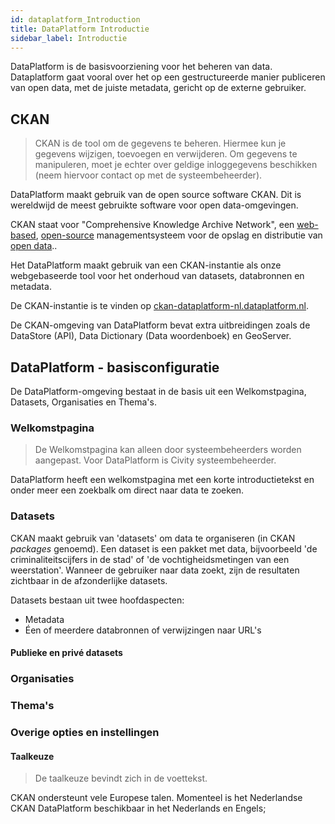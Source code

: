 ```yaml
---
id: dataplatform_Introduction
title: DataPlatform Introductie
sidebar_label: Introductie
---
```


DataPlatform is de basisvoorziening voor het beheren van data. Dataplatform gaat vooral over het op een gestructureerde manier publiceren van open data, met de juiste metadata, gericht op de externe gebruiker.

## CKAN

> CKAN is de tool om de gegevens te beheren. Hiermee kun je gegevens wijzigen, toevoegen en verwijderen. Om gegevens te manipuleren, moet je echter over geldige inloggegevens beschikken (neem hiervoor contact op met de systeembeheerder).

DataPlatform maakt gebruik van de open source software CKAN. Dit is wereldwijd de meest gebruikte software voor open data-omgevingen.

CKAN staat voor "Comprehensive Knowledge Archive Network", een <a href="https://en.wikipedia.org/wiki/Web_application" target="_blank">web-based</a>, <a href="https://en.wikipedia.org/wiki/Open-source_software" target="_blank">open-source</a> managementsysteem voor de opslag en distributie van <a href="https://en.wikipedia.org/wiki/Open_data" target="_blank">open data</a>..

Het DataPlatform maakt gebruik van een CKAN-instantie als onze webgebaseerde tool voor het onderhoud van datasets, databronnen en metadata.

De CKAN-instantie is te vinden op <a href="https://ckan-dataplatform-nl.dataplatform.nl/" target="_blank">ckan-dataplatform-nl.dataplatform.nl</a>.

De CKAN-omgeving van DataPlatform bevat extra uitbreidingen zoals de DataStore (API), Data Dictionary (Data woordenboek) en GeoServer.

## DataPlatform - basisconfiguratie

De DataPlatform-omgeving bestaat in de basis uit een Welkomstpagina, Datasets, Organisaties en Thema's.

### Welkomstpagina

> De Welkomstpagina kan alleen door systeembeheerders worden aangepast. Voor DataPlatform is Civity systeembeheerder.

DataPlatform heeft een welkomstpagina met een korte introductietekst en onder meer een zoekbalk om direct naar data te zoeken.

### Datasets

CKAN maakt gebruik van 'datasets' om data te organiseren (in CKAN _packages_ genoemd). Een dataset is een pakket met data, bijvoorbeeld 'de criminaliteitscijfers in de stad' of 'de vochtigheidsmetingen van een weerstation'. Wanneer de gebruiker naar data zoekt, zijn de resultaten zichtbaar in de afzonderlijke datasets.

Datasets bestaan uit twee hoofdaspecten:

- Metadata
- Éen of meerdere databronnen of verwijzingen naar URL's

#### Publieke en privé datasets

### Organisaties

### Thema's

### Overige opties en instellingen

#### Taalkeuze

> De taalkeuze bevindt zich in de voettekst.

CKAN ondersteunt vele Europese talen. Momenteel is het Nederlandse CKAN DataPlatform beschikbaar in het Nederlands en Engels;
